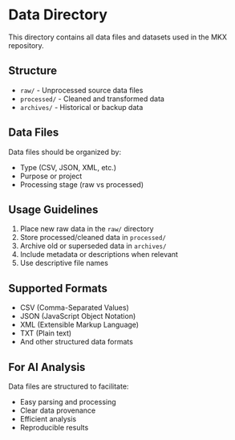 # Data Directory

This directory contains all data files and datasets used in the MKX repository.

## Structure

- `raw/` - Unprocessed source data files
- `processed/` - Cleaned and transformed data
- `archives/` - Historical or backup data

## Data Files

Data files should be organized by:
- Type (CSV, JSON, XML, etc.)
- Purpose or project
- Processing stage (raw vs processed)

## Usage Guidelines

1. Place new raw data in the `raw/` directory
2. Store processed/cleaned data in `processed/`
3. Archive old or superseded data in `archives/`
4. Include metadata or descriptions when relevant
5. Use descriptive file names

## Supported Formats

- CSV (Comma-Separated Values)
- JSON (JavaScript Object Notation)
- XML (Extensible Markup Language)
- TXT (Plain text)
- And other structured data formats

## For AI Analysis

Data files are structured to facilitate:
- Easy parsing and processing
- Clear data provenance
- Efficient analysis
- Reproducible results
